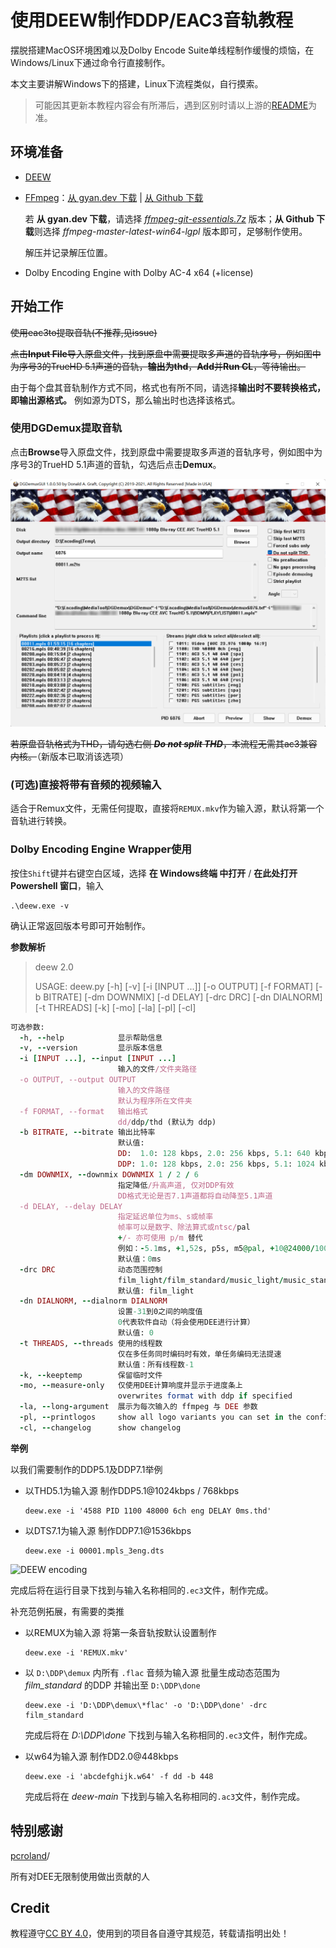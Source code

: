 # 使用DEEW制作DDP/EAC3音轨教程

摆脱搭建MacOS环境困难以及Dolby Encode Suite单线程制作缓慢的烦恼，在Windows/Linux下通过命令行直接制作。

本文主要讲解Windows下的搭建，Linux下流程类似，自行摸索。

> 可能因其更新本教程内容会有所滞后，遇到区别时请以上游的[README](https://github.com/pcroland/deew#readme)为准。


## 环境准备
* [DEEW](https://github.com/pcroland/deew)
* [FFmpeg](https://ffmpeg.org/about.html)：[从 gyan.dev 下载](https://www.gyan.dev/ffmpeg/builds/) | [从 Github 下载](https://github.com/BtbN/FFmpeg-Builds/releases)

    若 **从 gyan.dev 下载**，请选择 *[ffmpeg-git-essentials.7z](https://www.gyan.dev/ffmpeg/builds/ffmpeg-git-essentials.7z)* 版本；**从 Github 下载**则选择 *ffmpeg-master-latest-win64-lgpl* 版本即可，足够制作使用。

    解压并记录解压位置。
* Dolby Encoding Engine with Dolby AC-4 x64 (+license)



## 开始工作

~~使用eac3to提取音轨(不推荐,见issue)~~

~~点击**Input File**导入原盘文件，找到原盘中需要提取多声道的音轨序号，例如图中为序号3的TrueHD 5.1声道的音轨，**输出为thd**，**Add**并**Run CL**，等待输出。~~

由于每个盘其音轨制作方式不同，格式也有所不同，请选择**输出时不要转换格式，即输出源格式。** 例如源为DTS，那么输出时也选择该格式。

### 使用DGDemux提取音轨

点击**Browse**导入原盘文件，找到原盘中需要提取多声道的音轨序号，例如图中为序号3的TrueHD 5.1声道的音轨，勾选后点击**Demux**。

![DGDemux](/Picture/DDP-pics/deew-1dgdemux.png)

~~若原盘音轨格式为THD，请勾选右侧 ***Do not split THD***，本流程无需其ac3兼容内核。~~（新版本已取消该选项）

### (可选)直接将带有音频的视频输入

适合于Remux文件，无需任何提取，直接将`REMUX.mkv`作为输入源，默认将第一个音轨进行转换。

### Dolby Encoding Engine Wrapper使用

按住`Shift`键并右键空白区域，选择 **在 Windows终端 中打开** / **在此处打开 Powershell 窗口**，输入


```shell
.\deew.exe -v
```

确认正常返回版本号即可开始制作。

**参数解析**

> deew 2.0
>
> USAGE: deew.py [-h] [-v] [-i [INPUT ...]] [-o OUTPUT] [-f FORMAT] [-b BITRATE] [-dm DOWNMIX] [-d DELAY] [-drc DRC] [-dn DIALNORM] [-t THREADS]
>                [-k] [-mo] [-la] [-pl] [-cl]


```ruby
可选参数:
  -h, --help            显示帮助信息
  -v, --version         显示版本信息
  -i [INPUT ...], --input [INPUT ...]
                        输入的文件/文件夹路径
  -o OUTPUT, --output OUTPUT
                        输入的文件路径
                        默认为程序所在文件夹
  -f FORMAT, --format   输出格式
                        dd/ddp/thd (默认为 ddp)
  -b BITRATE, --bitrate 输出比特率
                        默认值:
                        DD:  1.0: 128 kbps, 2.0: 256 kbps, 5.1: 640 kbps
                        DDP: 1.0: 128 kbps, 2.0: 256 kbps, 5.1: 1024 kbps, 7.1: 1536 kbps
  -dm DOWNMIX, --downmix DOWNMIX 1 / 2 / 6
						指定降低/升高声道, 仅对DDP有效
                        DD格式无论是否7.1声道都将自动降至5.1声道
  -d DELAY, --delay DELAY
						指定延迟单位为ms、s或帧率
						帧率可以是数字、除法算式或ntsc/pal
						+/- 亦可使用 p/m 替代
						例如：-5.1ms, +1,52s, p5s, m5@pal, +10@24000/1001
						默认值：0ms
  -drc DRC              动态范围控制
                        film_light/film_standard/music_light/music_standard/speech drc profile
                        默认值: film_light
  -dn DIALNORM, --dialnorm DIALNORM    
						设置-31到0之间的响度值
                        0代表软件自动（将会使用DEE进行计算）
                        默认值: 0
  -t THREADS, --threads 使用的线程数
                        仅在多任务同时编码时有效，单任务编码无法提速
                        默认值：所有线程数-1
  -k, --keeptemp        保留临时文件
  -mo, --measure-only   仅使用DEE计算响度并显示于进度条上
                        overwrites format with ddp if specified
  -la, --long-argument  展示为每次输入的 ffmpeg 与 DEE 参数
  -pl, --printlogos     show all logo variants you can set in the config
  -cl, --changelog      show changelog
```

**举例**

以我们需要制作的DDP5.1及DDP7.1举例

- 以THD5.1为输入源 制作DDP5.1@1024kbps / 768kbps

  ```shell
  deew.exe -i '4588 PID 1100 48000 6ch eng DELAY 0ms.thd'
  ```

- 以DTS7.1为输入源 制作DDP7.1@1536kbps

  ```shell
  deew.exe -i 00001.mpls_3eng.dts
  ```

![DEEW encoding](https://camo.githubusercontent.com/c5f401d6aec11b6f742d43f75f002ec7b44b7d010af07ce36036e835dc28f8e7/68747470733a2f2f74656c656772612e70682f66696c652f3730633830306231353362396665396138383530392e676966)

完成后将在运行目录下找到与输入名称相同的`.ec3`文件，制作完成。

补充范例拓展，有需要的类推
- 以REMUX为输入源 将第一条音轨按默认设置制作

  ```shell
  deew.exe -i 'REMUX.mkv'
  ```

- 以 `D:\DDP\demux` 内所有 `.flac` 音频为输入源 批量生成动态范围为 *film_standard* 的DDP 并输出至 `D:\DDP\done` 

  ```shell
  deew.exe -i 'D:\DDP\demux\*flac' -o 'D:\DDP\done' -drc film_standard
  ```
  
  完成后将在 *D:\DDP\done*  下找到与输入名称相同的`.ec3`文件，制作完成。

- 以w64为输入源 制作DD2.0@448kbps

  ```shell
  deew.exe -i 'abcdefghijk.w64' -f dd -b 448
  ```

  完成后将在 *deew-main* 下找到与输入名称相同的`.ac3`文件，制作完成。

## 特别感谢

[pcroland](https://github.com/pcroland)/

所有对DEE无限制使用做出贡献的人

## Credit

教程遵守[CC BY 4.0](https://creativecommons.org/licenses/by/4.0/deed.zh)，使用到的项目各自遵守其规范，转载请指明出处！
